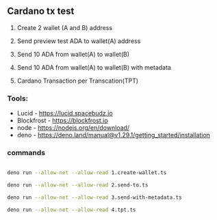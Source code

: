 ## Cardano tx test

1. Create 2 wallet (A and B) address

2. Send preview test ADA to wallet(A) address

3. Send 10 ADA from wallet(A) to wallet(B)

4. Send 10 ADA from wallet(A) to wallet(B) with metadata

5. Cardano Transaction per Transcation(TPT)


### Tools:
- Lucid - https://lucid.spacebudz.io
- Blockfrost - https://blockfrost.io
- node - https://nodejs.org/en/download/
- deno - https://deno.land/manual@v1.29.1/getting_started/installation


### commands
```bash

deno run --allow-net --allow-read 1.create-wallet.ts

deno run --allow-net --allow-read 2.send-to.ts

deno run --allow-net --allow-read 3.send-with-metadata.ts

deno run --allow-net --allow-read 4.tpt.ts

```